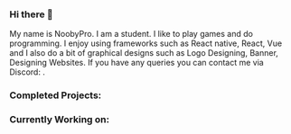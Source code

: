 ### Hi there 👋
My name is NoobyPro. I am a student. I like to play games and do programming. I enjoy using frameworks such as React native, React, Vue and I also do a bit of graphical designs such as Logo Designing, Banner, Designing Websites. If you have any queries you can contact me via Discord: .

### Completed Projects:

### Currently Working on:


<!--
**Devnoob876/Devnoob876** is a ✨ _special_ ✨ repository because its `README.md` (this file) appears on your GitHub profile.

Here are some ideas to get you started:

- 🔭 I’m currently working on ...
- 🌱 I’m currently learning ...
- 👯 I’m looking to collaborate on ...
- 🤔 I’m looking for help with ...
- 💬 Ask me about ...
- 📫 How to reach me: ...
- 😄 Pronouns: ...
- ⚡ Fun fact: ...
-->
